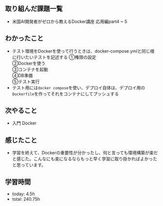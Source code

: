  ##  取り組んだ課題一覧
- 米国AI開発者がゼロから教えるDocker講座 応用編part4 ~ 5

 ##  わかったこと
- テスト環境をDockerを使って行うときは、docker-compose.ymlと同じ様に行いたいテストを記述する
①権限の設定<br>
②Dockerを使う<br> 
③コンテナを起動<br>
④DB準備<br>
⑤テスト実行
- テスト用には`docker compose`を使い、デプロイ自体は、デプロイ用の`Dockerfile`を作ってそれをコンテナにしてプッシュする

 ##  次やること

- 入門 Docker

 ##  感じたこと

- 学習を終えて、Dockerの重要性が分かったし、何と言っても環境構築が楽だと感じた。こんなにも楽になるならもっと早く学習に取り掛かればよかったと思っています。

 ##  学習時間
- today: 4.5h
- total: 240.75h
